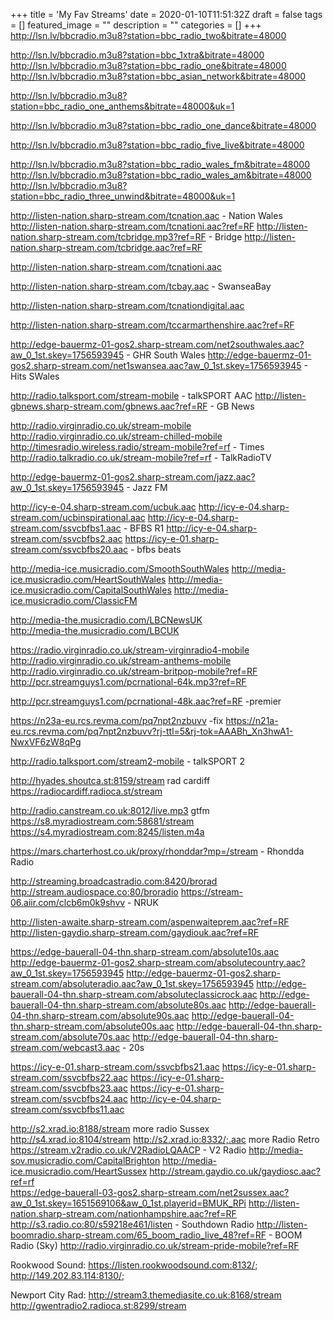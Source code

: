 +++
title = 'My Fav Streams'
date = 2020-01-10T11:51:32Z
draft = false
tags = []
featured_image = ""
description = ""
categories = []
+++
http://lsn.lv/bbcradio.m3u8?station=bbc_radio_two&bitrate=48000

http://lsn.lv/bbcradio.m3u8?station=bbc_1xtra&bitrate=48000
http://lsn.lv/bbcradio.m3u8?station=bbc_radio_one&bitrate=48000
http://lsn.lv/bbcradio.m3u8?station=bbc_asian_network&bitrate=48000

http://lsn.lv/bbcradio.m3u8?station=bbc_radio_one_anthems&bitrate=48000&uk=1

http://lsn.lv/bbcradio.m3u8?station=bbc_radio_one_dance&bitrate=48000

http://lsn.lv/bbcradio.m3u8?station=bbc_radio_five_live&bitrate=48000

http://lsn.lv/bbcradio.m3u8?station=bbc_radio_wales_fm&bitrate=48000
http://lsn.lv/bbcradio.m3u8?station=bbc_radio_wales_am&bitrate=48000
http://lsn.lv/bbcradio.m3u8?station=bbc_radio_three_unwind&bitrate=48000&uk=1

http://listen-nation.sharp-stream.com/tcnation.aac - Nation Wales
http://listen-nation.sharp-stream.com/tcnationi.aac?ref=RF
http://listen-nation.sharp-stream.com/tcbridge.mp3?ref=RF - Bridge
http://listen-nation.sharp-stream.com/tcbridge.aac?ref=RF

http://listen-nation.sharp-stream.com/tcnationi.aac

http://listen-nation.sharp-stream.com/tcbay.aac - SwanseaBay

http://listen-nation.sharp-stream.com/tcnationdigital.aac

http://listen-nation.sharp-stream.com/tccarmarthenshire.aac?ref=RF

http://edge-bauermz-01-gos2.sharp-stream.com/net2southwales.aac?aw_0_1st.skey=1756593945 - GHR South Wales
http://edge-bauermz-01-gos2.sharp-stream.com/net1swansea.aac?aw_0_1st.skey=1756593945 - Hits SWales

http://radio.talksport.com/stream-mobile - talkSPORT AAC
http://listen-gbnews.sharp-stream.com/gbnews.aac?ref=RF - GB News

http://radio.virginradio.co.uk/stream-mobile
http://radio.virginradio.co.uk/stream-chilled-mobile
http://timesradio.wireless.radio/stream-mobile?ref=rf - Times
http://radio.talkradio.co.uk/stream-mobile?ref=rf - TalkRadioTV

http://edge-bauermz-01-gos2.sharp-stream.com/jazz.aac?aw_0_1st.skey=1756593945 - Jazz FM

http://icy-e-04.sharp-stream.com/ucbuk.aac
http://icy-e-04.sharp-stream.com/ucbinspirational.aac
http://icy-e-04.sharp-stream.com/ssvcbfbs1.aac  - BFBS R1
http://icy-e-04.sharp-stream.com/ssvcbfbs2.aac
https://icy-e-01.sharp-stream.com/ssvcbfbs20.aac - bfbs beats

http://media-ice.musicradio.com/SmoothSouthWales
http://media-ice.musicradio.com/HeartSouthWales
http://media-ice.musicradio.com/CapitalSouthWales
http://media-ice.musicradio.com/ClassicFM

http://media-the.musicradio.com/LBCNewsUK  
http://media-the.musicradio.com/LBCUK  

https://radio.virginradio.co.uk/stream-virginradio4-mobile
http://radio.virginradio.co.uk/stream-anthems-mobile
http://radio.virginradio.co.uk/stream-britpop-mobile?ref=RF
http://pcr.streamguys1.com/pcrnational-64k.mp3?ref=RF

http://pcr.streamguys1.com/pcrnational-48k.aac?ref=RF -premier

https://n23a-eu.rcs.revma.com/pq7npt2nzbuvv -fix
https://n21a-eu.rcs.revma.com/pq7npt2nzbuvv?rj-ttl=5&rj-tok=AAABh_Xn3hwA1-NwxVF6zW8qPg

http://radio.talksport.com/stream2-mobile - talkSPORT 2  

http://hyades.shoutca.st:8159/stream rad cardiff
https://radiocardiff.radioca.st/stream

http://radio.canstream.co.uk:8012/live.mp3 gtfm
https://s8.myradiostream.com:58681/stream
https://s4.myradiostream.com:8245/listen.m4a

https://mars.charterhost.co.uk/proxy/rhonddar?mp=/stream - Rhondda Radio

http://streaming.broadcastradio.com:8420/brorad
http://stream.audiospace.co:80/broradio
https://stream-06.aiir.com/clcb6m0k9shvv - NRUK

http://listen-awaite.sharp-stream.com/aspenwaiteprem.aac?ref=RF
http://listen-gaydio.sharp-stream.com/gaydiouk.aac?ref=RF

https://edge-bauerall-04-thn.sharp-stream.com/absolute10s.aac
http://edge-bauermz-01-gos2.sharp-stream.com/absolutecountry.aac?aw_0_1st.skey=1756593945
http://edge-bauermz-01-gos2.sharp-stream.com/absoluteradio.aac?aw_0_1st.skey=1756593945
http://edge-bauerall-04-thn.sharp-stream.com/absoluteclassicrock.aac
http://edge-bauerall-04-thn.sharp-stream.com/absolute80s.aac
http://edge-bauerall-04-thn.sharp-stream.com/absolute90s.aac
http://edge-bauerall-04-thn.sharp-stream.com/absolute00s.aac
http://edge-bauerall-04-thn.sharp-stream.com/absolute70s.aac
http://edge-bauerall-04-thn.sharp-stream.com/webcast3.aac - 20s

https://icy-e-01.sharp-stream.com/ssvcbfbs21.aac 
https://icy-e-01.sharp-stream.com/ssvcbfbs22.aac
https://icy-e-01.sharp-stream.com/ssvcbfbs23.aac
https://icy-e-01.sharp-stream.com/ssvcbfbs24.aac
http://icy-e-04.sharp-stream.com/ssvcbfbs11.aac

http://s2.xrad.io:8188/stream more radio Sussex
http://s4.xrad.io:8104/stream
http://s2.xrad.io:8332/;.aac more Radio Retro
https://stream.v2radio.co.uk/V2RadioLQAACP - V2 Radio
http://media-sov.musicradio.com/CapitalBrighton
http://media-ice.musicradio.com/HeartSussex
http://stream.gaydio.co.uk/gaydiosc.aac?ref=rf  
https://edge-bauerall-03-gos2.sharp-stream.com/net2sussex.aac?aw_0_1st.skey=1651569106&aw_0_1st.playerid=BMUK_RPi
http://listen-nation.sharp-stream.com/nationhampshire.aac?ref=RF
http://s3.radio.co:80/s59218e461/listen - Southdown Radio
http://listen-boomradio.sharp-stream.com/65_boom_radio_live_48?ref=RF - BOOM Radio (Sky)
http://radio.virginradio.co.uk/stream-pride-mobile?ref=RF

Rookwood Sound: 
https://listen.rookwoodsound.com:8132/;
http://149.202.83.114:8130/;

Newport City Rad:
http://stream3.themediasite.co.uk:8168/stream
http://gwentradio2.radioca.st:8299/stream



